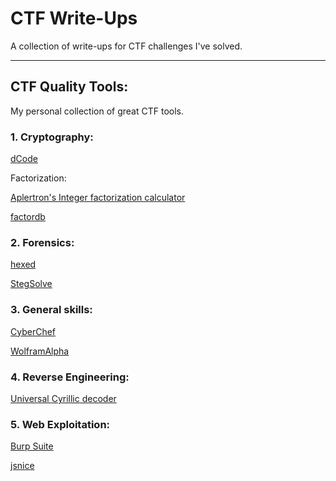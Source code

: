 # CTF Write-Ups
A collection of write-ups for CTF challenges I've solved.

---
## CTF Quality Tools:
My personal collection of great CTF tools.

### 1. Cryptography:
[dCode](https://www.dcode.fr/)

Factorization:

[Aplertron's Integer factorization calculator](https://www.alpertron.com.ar/ECM.HTM)

[factordb](http://factordb.com/)

### 2. Forensics:
[hexed](https://hexed.it/)

[StegSolve](https://github.com/zardus/ctf-tools/blob/master/stegsolve/install)

### 3. General skills:
[CyberChef](https://gchq.github.io/CyberChef/)

[WolframAlpha](https://www.wolframalpha.com)

### 4. Reverse Engineering:
[Universal Cyrillic decoder](https://2cyr.com/decode/?lang=en)

### 5. Web Exploitation:
[Burp Suite](https://portswigger.net/burp)

[jsnice](http://www.jsnice.org/)
